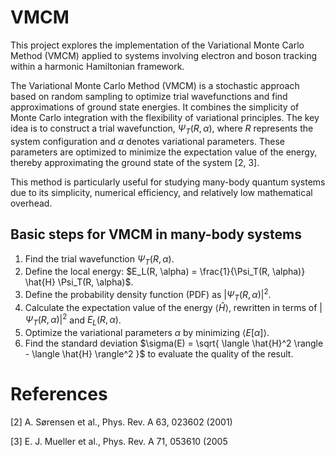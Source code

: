 # VMCM
This project explores the implementation of the Variational Monte Carlo Method (VMCM) applied to systems involving electron and boson tracking within a harmonic Hamiltonian framework.

The Variational Monte Carlo Method (VMCM) is a stochastic approach based on random sampling to optimize trial wavefunctions and find approximations of ground state energies. It combines the simplicity of Monte Carlo integration with the flexibility of variational principles. The key idea is to construct a trial wavefunction, $\Psi_T(R, \alpha)$, where $R$ represents the system configuration and $\alpha$ denotes variational parameters. These parameters are optimized to minimize the expectation value of the energy, thereby approximating the ground state of the system [2, 3].

This method is particularly useful for studying many-body quantum systems due to its simplicity, numerical efficiency, and relatively low mathematical overhead.

## Basic steps for VMCM in many-body systems

1. Find the trial wavefunction $\Psi_T(R,\alpha)$.
2. Define the local energy: $E_L(R, \alpha) = \frac{1}{\Psi_T(R, \alpha)} \hat{H} \Psi_T(R, \alpha)$.
3. Define the probability density function (PDF) as $|\Psi_T(R, \alpha)|^2$.
4. Calculate the expectation value of the energy $\langle \hat{H} \rangle$, rewritten in terms of $|\Psi_T(R, \alpha)|^2$ and $E_L(R, \alpha)$.
5. Optimize the variational parameters $\alpha$ by minimizing $\langle E[\alpha] \rangle$.
6. Find the standard deviation $\sigma(E) = \sqrt{ \langle \hat{H}^2 \rangle - \langle \hat{H} \rangle^2 }$ to evaluate the quality of the result.

# References

[2] A. Sørensen et al., Phys. Rev. A 63, 023602 (2001) 

[3] E. J. Mueller et al., Phys. Rev. A 71, 053610 (2005 




